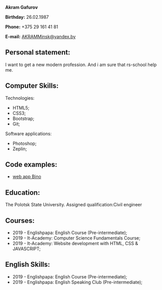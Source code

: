 **Akram Gafurov**

**Birthday:** 26.02.1987

**Phone:** +375 29 161 41 81

**E-mail:** AKRAMMinsk@yandex.by

## Personal statement:

I want to get a new modern profession. And i am sure that rs-school help me.

## Computer Skills:

Technologies:

- HTML5;
- CSS3;
- Bootstrap;
- Git;

Software applications:

- Photoshop;
- Zeplin;

## Code examples:

- [web app Bino](https://akramgafurov.github.io/BinoApp/)

## Education:

The Polotsk State University. Assigned qualification:Civil engineer

## Courses:

- 2019 - Englishpapa: English Course (Pre-intermediate);
- 2019 - It-Academy: Computer Science Fundamentals Course;
- 2019 - It-Academy: Website development with HTML, CSS & JAVASCRIPT;

## English Skills:

- 2019 - Englishpapa: English Course (Pre-intermediate);
- 2019 - Englishpapa: English Speaking Club (Pre-intermediate);
